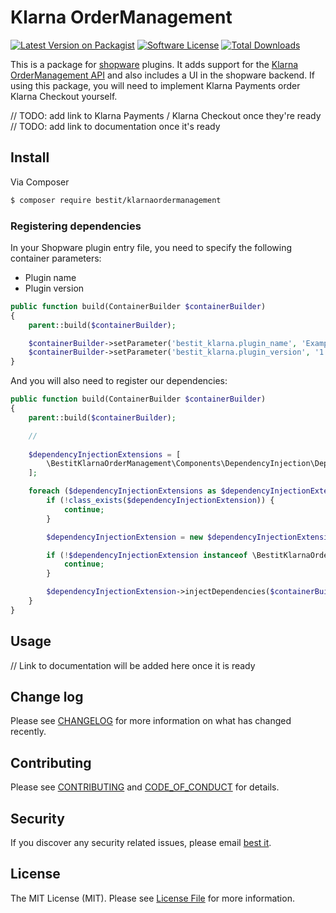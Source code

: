 # Klarna OrderManagement

[![Latest Version on Packagist][ico-version]][link-packagist]
[![Software License][ico-license]](LICENSE.md)
[![Total Downloads][ico-downloads]][link-downloads]

This is a package for [shopware](https://en.shopware.com/) plugins.
It adds support for the [Klarna OrderManagement API](https://developers.klarna.com/api/#order-management-api) and also includes a UI in the shopware backend.
If using this package, you will need to implement Klarna Payments order Klarna Checkout yourself.

// TODO: add link to Klarna Payments / Klarna Checkout once they're ready
// TODO: add link to documentation once it's ready

## Install

Via Composer

``` bash
$ composer require bestit/klarnaordermanagement
```

### Registering dependencies

In your Shopware plugin entry file, you need to specify the following container parameters:

* Plugin name
* Plugin version

```php
public function build(ContainerBuilder $containerBuilder)
{
    parent::build($containerBuilder);

    $containerBuilder->setParameter('bestit_klarna.plugin_name', 'ExamplePluginName');
    $containerBuilder->setParameter('bestit_klarna.plugin_version', '1.0.0');
}
```

And you will also need to register our dependencies:

```php
public function build(ContainerBuilder $containerBuilder)
{
    parent::build($containerBuilder);

    //
    
    $dependencyInjectionExtensions = [
        \BestitKlarnaOrderManagement\Components\DependencyInjection\DependencyInjectionExtension::class
    ];

    foreach ($dependencyInjectionExtensions as $dependencyInjectionExtension) {
        if (!class_exists($dependencyInjectionExtension)) {
            continue;
        }

        $dependencyInjectionExtension = new $dependencyInjectionExtension();

        if (!$dependencyInjectionExtension instanceof \BestitKlarnaOrderManagement\Components\DependencyInjection\DependencyInjectionExtensionInterface) {
            continue;
        }

        $dependencyInjectionExtension->injectDependencies($containerBuilder);
    }
}
```

## Usage

// Link to documentation will be added here once it is ready

## Change log

Please see [CHANGELOG](CHANGELOG.md) for more information on what has changed recently.

## Contributing

Please see [CONTRIBUTING](CONTRIBUTING.md) and [CODE_OF_CONDUCT](CODE_OF_CONDUCT.md) for details.

## Security

If you discover any security related issues, please email [best it](mailto:support@bestit-online.de).

## License

The MIT License (MIT). Please see [License File](LICENSE.md) for more information.

[ico-version]: https://img.shields.io/packagist/v/bestit/klarnaordermanagement.svg?style=flat-square
[ico-license]: https://img.shields.io/badge/license-MIT-brightgreen.svg?style=flat-square
[ico-downloads]: https://img.shields.io/packagist/dt/bestit/klarnaordermanagement.svg?style=flat-square

[link-packagist]: https://packagist.org/packages/bestit/klarnaordermanagement
[link-downloads]: https://packagist.org/packages/bestit/klarnaordermanagement

